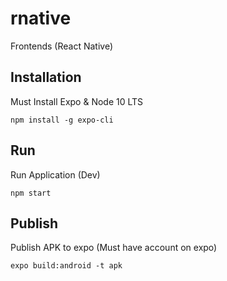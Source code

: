 # rnative
Frontends (React Native)

## Installation
Must Install Expo & Node 10 LTS

```
npm install -g expo-cli
```

## Run
Run Application (Dev)

```
npm start
```

## Publish
Publish APK to expo (Must have account on expo)

```
expo build:android -t apk
```
